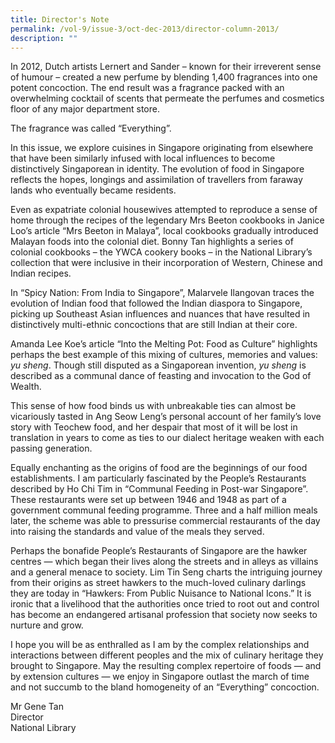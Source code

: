 ```yaml
---
title: Director's Note
permalink: /vol-9/issue-3/oct-dec-2013/director-column-2013/
description: ""
---
```

In 2012, Dutch artists Lernert and Sander – known for their irreverent sense of humour – created a new perfume by blending 1,400 fragrances into one potent concoction. The end result was a fragrance packed with an overwhelming cocktail of scents that permeate the perfumes and cosmetics floor of any major department store.

The fragrance was called “Everything”.

In this issue, we explore cuisines in Singapore originating from elsewhere that have been similarly infused with local influences to become distinctively Singaporean in identity. The evolution of food in Singapore reflects the hopes, longings and assimilation of travellers from faraway lands who eventually became residents.

Even as expatriate colonial housewives attempted to reproduce a sense of home through the recipes of the legendary Mrs Beeton cookbooks in Janice Loo’s article “Mrs Beeton in Malaya”, local cookbooks gradually introduced Malayan foods into the colonial diet. Bonny Tan highlights a series of colonial cookbooks – the YWCA cookery books – in the National Library’s collection that were inclusive in their incorporation of Western, Chinese and Indian recipes.

In “Spicy Nation: From India to Singapore”, Malarvele Ilangovan traces the evolution of Indian food that followed the Indian diaspora to Singapore, picking up Southeast Asian influences and nuances that have resulted in distinctively multi-ethnic concoctions that are still Indian at their core.

Amanda Lee Koe’s article “Into the Melting Pot: Food as Culture” highlights perhaps the best example of this mixing of cultures, memories and values: *yu sheng*. Though still disputed as a Singaporean invention, *yu sheng* is described as a communal dance of feasting and invocation to the God of Wealth.

This sense of how food binds us with unbreakable ties can almost be vicariously tasted in Ang Seow Leng’s personal account of her family’s love story with Teochew food, and her despair that most of it will be lost in translation in years to come as ties to our dialect heritage weaken with each passing generation.

Equally enchanting as the origins of food are the beginnings of our food establishments. I am particularly fascinated by the People’s Restaurants described by Ho Chi Tim in “Communal Feeding in Post-war Singapore”. These restaurants were set up between 1946 and 1948 as part of a government communal feeding programme. Three and a half million meals later, the scheme was able to pressurise commercial restaurants of the day into raising the standards and value of the meals they served.

Perhaps the bonafide People’s Restaurants of Singapore are the hawker centres — which began their lives along the streets and in alleys as villains and a general menace to society. Lim Tin Seng charts the intriguing journey from their origins as street hawkers to the much-loved culinary darlings they are today in “Hawkers: From Public Nuisance to National Icons.” It is ironic that a livelihood that the authorities once tried to root out and control has become an endangered artisanal profession that society now seeks to nurture and grow.

I hope you will be as enthralled as I am by the complex relationships and interactions between different peoples and the mix of culinary heritage they brought to Singapore. May the resulting complex repertoire of foods — and by extension cultures — we enjoy in Singapore outlast the march of time and not succumb to the bland homogeneity of an “Everything” concoction.

Mr Gene Tan<br>
Director <br>
National Library